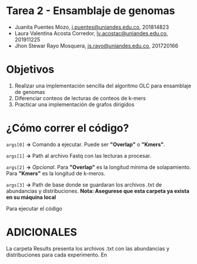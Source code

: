 # Tarea 2 - Ensamblaje de genomas


- Juanita Puentes Mozo, j.puentes@uniandes.edu.co, 201814823
- Laura Valentina Acosta Corredor, lv.acostac@uniandes.edu.co, 201911225
- Jhon Stewar Rayo Mosquera, js.rayo@uniandes.edu.co, 201720166


# Objetivos 
1. Realizar una implementación sencilla del algoritmo OLC para ensamblaje de
genomas
2. Diferenciar conteos de lecturas de conteos de k-mers
3. Practicar una implementación de grafos dirigidos

# ¿Cómo correr el código?

`args[0]` **->** Comando a ejecutar. Puede ser **"Overlap"** o **"Kmers"**. 

`args[1]` **->** Path al archivo Fastq con las lecturas a procesar. 

`args[2]`  **->**  _Opcional_. Para **"Overlap"** es la longitud mínima de solapamiento. Para **"Kmers"** es la longitud de k-meros.

`args[3]` **->**  Path de base donde se guardaran los archivos .txt de abundancias y distribuciones. **Nota: Asegurese que esta carpeta ya exista en su máquina local**


Para ejecutar el código



# ADICIONALES

La carpeta Results presenta los archivos .txt con las abundancias y distribuciones para cada experimento. En 
